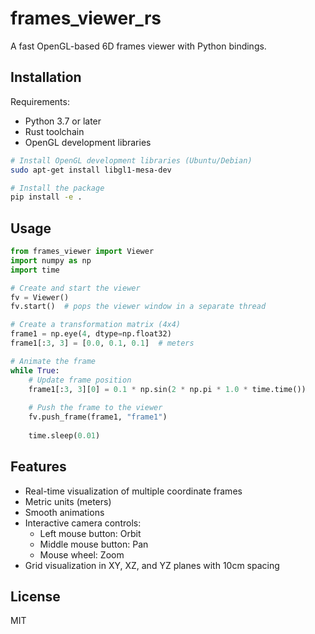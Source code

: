 # frames_viewer_rs

A fast OpenGL-based 6D frames viewer with Python bindings.

## Installation

Requirements:
- Python 3.7 or later
- Rust toolchain
- OpenGL development libraries

```bash
# Install OpenGL development libraries (Ubuntu/Debian)
sudo apt-get install libgl1-mesa-dev

# Install the package
pip install -e .
```

## Usage

```python
from frames_viewer import Viewer
import numpy as np
import time

# Create and start the viewer
fv = Viewer()
fv.start()  # pops the viewer window in a separate thread

# Create a transformation matrix (4x4)
frame1 = np.eye(4, dtype=np.float32)
frame1[:3, 3] = [0.0, 0.1, 0.1]  # meters

# Animate the frame
while True:
    # Update frame position
    frame1[:3, 3][0] = 0.1 * np.sin(2 * np.pi * 1.0 * time.time())
    
    # Push the frame to the viewer
    fv.push_frame(frame1, "frame1")
    
    time.sleep(0.01)
```

## Features

- Real-time visualization of multiple coordinate frames
- Metric units (meters)
- Smooth animations
- Interactive camera controls:
  - Left mouse button: Orbit
  - Middle mouse button: Pan
  - Mouse wheel: Zoom
- Grid visualization in XY, XZ, and YZ planes with 10cm spacing

## License

MIT 